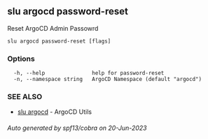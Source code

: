 ## slu argocd password-reset

Reset ArgoCD Admin Passowrd

```
slu argocd password-reset [flags]
```

### Options

```
  -h, --help               help for password-reset
  -n, --namespace string   ArgoCD Namespace (default "argocd")
```

### SEE ALSO

* [slu argocd](slu_argocd.md)	 - ArgoCD Utils

###### Auto generated by spf13/cobra on 20-Jun-2023

